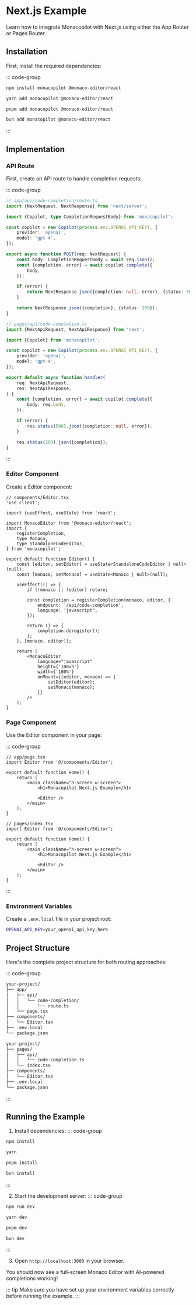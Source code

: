 # Next.js Example

Learn how to integrate Monacopilot with Next.js using either the App Router or Pages Router.

## Installation

First, install the required dependencies:

::: code-group

```bash [npm]
npm install monacopilot @monaco-editor/react
```

```bash [yarn]
yarn add monacopilot @monaco-editor/react
```

```bash [pnpm]
pnpm add monacopilot @monaco-editor/react
```

```bash [bun]
bun add monacopilot @monaco-editor/react
```

:::

## Implementation

### API Route

First, create an API route to handle completion requests:

::: code-group

```ts [App Router]
// app/api/code-completion/route.ts
import {NextRequest, NextResponse} from 'next/server';

import {Copilot, type CompletionRequestBody} from 'monacopilot';

const copilot = new Copilot(process.env.OPENAI_API_KEY!, {
    provider: 'openai',
    model: 'gpt-4',
});

export async function POST(req: NextRequest) {
    const body: CompletionRequestBody = await req.json();
    const {completion, error} = await copilot.complete({
        body,
    });

    if (error) {
        return NextResponse.json({completion: null, error}, {status: 500});
    }

    return NextResponse.json({completion}, {status: 200});
}
```

```ts [Pages Router]
// pages/api/code-completion.ts
import {NextApiRequest, NextApiResponse} from 'next';

import {Copilot} from 'monacopilot';

const copilot = new Copilot(process.env.OPENAI_API_KEY!, {
    provider: 'openai',
    model: 'gpt-4',
});

export default async function handler(
    req: NextApiRequest,
    res: NextApiResponse,
) {
    const {completion, error} = await copilot.complete({
        body: req.body,
    });

    if (error) {
        res.status(500).json({completion: null, error});
    }

    res.status(200).json({completion});
}
```

:::

### Editor Component

Create a Editor component:

```tsx
// components/Editor.tsx
'use client';

import {useEffect, useState} from 'react';

import MonacoEditor from '@monaco-editor/react';
import {
    registerCompletion,
    type Monaco,
    type StandaloneCodeEditor,
} from 'monacopilot';

export default function Editor() {
    const [editor, setEditor] = useState<StandaloneCodeEditor | null>(null);
    const [monaco, setMonaco] = useState<Monaco | null>(null);

    useEffect(() => {
        if (!monaco || !editor) return;

        const completion = registerCompletion(monaco, editor, {
            endpoint: '/api/code-completion',
            language: 'javascript',
        });

        return () => {
            completion.deregister();
        };
    }, [monaco, editor]);

    return (
        <MonacoEditor
            language="javascript"
            height={'100vh'}
            width={'100%'}
            onMount={(editor, monaco) => {
                setEditor(editor);
                setMonaco(monaco);
            }}
        />
    );
}
```

### Page Component

Use the Editor component in your page:

::: code-group

```tsx [App Router]
// app/page.tsx
import Editor from '@/components/Editor';

export default function Home() {
    return (
        <main className="h-screen w-screen">
            <h1>Monacopilot Next.js Example</h1>

            <Editor />
        </main>
    );
}
```

```tsx [Pages Router]
// pages/index.tsx
import Editor from '@/components/Editor';

export default function Home() {
    return (
        <main className="h-screen w-screen">
            <h1>Monacopilot Next.js Example</h1>

            <Editor />
        </main>
    );
}
```

:::

### Environment Variables

Create a `.env.local` file in your project root:

```bash
OPENAI_API_KEY=your_openai_api_key_here
```

## Project Structure

Here's the complete project structure for both routing approaches:

::: code-group

```txt [App Router]
your-project/
├── app/
│   ├── api/
│   │   └── code-completion/
│   │       └── route.ts
│   └── page.tsx
├── components/
│   └── Editor.tsx
├── .env.local
└── package.json
```

```txt [Pages Router]
your-project/
├── pages/
│   ├── api/
│   │   └── code-completion.ts
│   └── index.tsx
├── components/
│   └── Editor.tsx
├── .env.local
└── package.json
```

:::

## Running the Example

1. Install dependencies:
   ::: code-group

```bash [npm]
npm install
```

```bash [yarn]
yarn
```

```bash [pnpm]
pnpm install
```

```bash [bun]
bun install
```

:::

2. Start the development server:
   ::: code-group

```bash [npm]
npm run dev
```

```bash [yarn]
yarn dev
```

```bash [pnpm]
pnpm dev
```

```bash [bun]
bun dev
```

:::

3. Open `http://localhost:3000` in your browser.

You should now see a full-screen Monaco Editor with AI-powered completions working!

::: tip
Make sure you have set up your environment variables correctly before running the example.
:::
